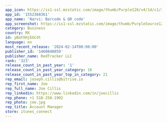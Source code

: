 ```yaml
---
app_icon: https://is1-ssl.mzstatic.com/image/thumb/Purple126/v4/1d/c1/36/1dc136df-2fa1-ccf8-8e53-490d292245ae/AppIcon-1x_U007emarketing-0-10-0-85-220-0.png/1024x1024bb.png
app_id: '1552368361'
app_name: 'Narvi: Barcode & QR code'
app_screenshot: https://is1-ssl.mzstatic.com/image/thumb/PurpleSource125/v4/ea/af/14/eaaf1405-1f12-cea3-4c4b-ca155500b786/82772ac6-93d3-4153-9de1-21574c878cac_Simulator_Screen_Shot_-_iPhone_12_Pro_Max_-_2021-07-31_at_05.11.39.png/1284x2778bb.png
category: Business
country: MX
id: yBoFXHjEGCdt
language: en
most_recent_release: '2024-02-14T00:00:00'
publisher_id: '1460840859'
publisher_name: RedTracker LLC
rank: '323'
release_count_in_past_year: '1'
release_count_in_past_year_category: 16
release_count_in_past_year_top_in_category: 21
rep_email: joseph.cillis@bitrise.io
rep_first_name: Joe
rep_full_name: Joe Cillis
rep_linkedin: https://www.linkedin.com/in/joecillis
rep_phone: +1 518-258-1902
rep_photo: joe.jpg
rep_title: Account Manager
store: itunes_connect
---
```

